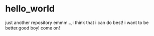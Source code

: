 # hello_world
just another repository
emmm...,i think that i can do best!
i want to be better.good boy! come on!
